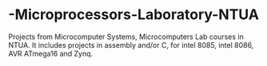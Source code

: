 # -Microprocessors-Laboratory-NTUA
Projects from Microcomputer Systems, Microcomputers Lab courses in NTUA. It includes projects in assembly and/or C, for intel 8085, intel 8086, AVR ATmega16 and Zynq.
